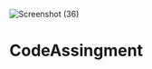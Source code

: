 ![Screenshot (36)](https://user-images.githubusercontent.com/57528872/114263652-89f4ca80-9a04-11eb-9e4f-46e00c67d0b0.png)

# CodeAssingment
